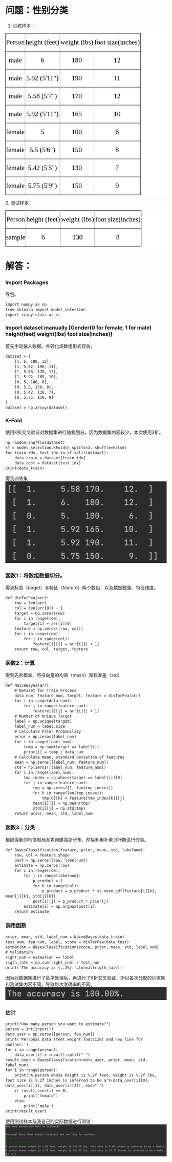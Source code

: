 # 问题：性别分类
1. 训练样本：
<table class=MsoNormalTable border=0 cellspacing=0 cellpadding=0 width="100%"
 style='width:100.0%;background:white;border-collapse:collapse;mso-yfti-tbllook:
 1184'>
 <tr style='mso-yfti-irow:0;mso-yfti-firstrow:yes'>
  <td width="14%" style='width:14.48%;border:solid black 1.0pt;border-right:
  solid #A0A8AF 1.0pt;mso-border-alt:solid black .5pt;mso-border-right-alt:
  solid #A0A8AF .5pt;padding:.75pt .75pt .75pt .75pt'>
  <p class=MsoNormal align=center style='mso-margin-top-alt:auto;mso-margin-bottom-alt:
  auto;text-align:center;mso-pagination:widow-orphan'><span lang=EN-US
  style='font-size:16.0pt;font-family:"Times New Roman",serif;mso-fareast-font-family:
  宋体;mso-font-kerning:0pt;mso-no-proof:no'>Person<o:p></o:p></span></p>
  </td>
  <td width="25%" style='width:25.74%;border-top:solid black 1.0pt;border-left:
  none;border-bottom:solid black 1.0pt;border-right:solid #A0A8AF 1.0pt;
  mso-border-left-alt:solid #A0A8AF .5pt;mso-border-top-alt:black;mso-border-left-alt:
  #A0A8AF;mso-border-bottom-alt:black;mso-border-right-alt:#A0A8AF;mso-border-style-alt:
  solid;mso-border-width-alt:.5pt;padding:.75pt .75pt .75pt .75pt'>
  <p class=MsoNormal align=center style='mso-margin-top-alt:auto;mso-margin-bottom-alt:
  auto;text-align:center;mso-pagination:widow-orphan'><span lang=EN-US
  style='font-size:16.0pt;font-family:"Times New Roman",serif;mso-fareast-font-family:
  宋体;color:black;mso-color-alt:windowtext;mso-font-kerning:0pt;mso-no-proof:
  no'>height (feet)</span><span lang=EN-US style='font-size:16.0pt;font-family:
  "Times New Roman",serif;mso-fareast-font-family:宋体;mso-font-kerning:0pt;
  mso-no-proof:no'><o:p></o:p></span></p>
  </td>
  <td width="25%" style='width:25.18%;border-top:solid black 1.0pt;border-left:
  none;border-bottom:solid black 1.0pt;border-right:solid #A0A8AF 1.0pt;
  mso-border-left-alt:solid #A0A8AF .5pt;mso-border-top-alt:black;mso-border-left-alt:
  #A0A8AF;mso-border-bottom-alt:black;mso-border-right-alt:#A0A8AF;mso-border-style-alt:
  solid;mso-border-width-alt:.5pt;padding:.75pt .75pt .75pt .75pt'>
  <p class=MsoNormal align=center style='mso-margin-top-alt:auto;mso-margin-bottom-alt:
  auto;text-align:center;mso-pagination:widow-orphan'><span lang=EN-US
  style='font-size:16.0pt;font-family:"Times New Roman",serif;mso-fareast-font-family:
  宋体;color:black;mso-color-alt:windowtext;mso-font-kerning:0pt;mso-no-proof:
  no'>weight (<span class=SpellE>lbs</span>)</span><span lang=EN-US
  style='font-size:16.0pt;font-family:"Times New Roman",serif;mso-fareast-font-family:
  宋体;mso-font-kerning:0pt;mso-no-proof:no'><o:p></o:p></span></p>
  </td>
  <td width="34%" style='width:34.6%;border:solid black 1.0pt;border-left:none;
  mso-border-left-alt:solid #A0A8AF .5pt;mso-border-alt:solid black .5pt;
  mso-border-left-alt:solid #A0A8AF .5pt;padding:.75pt .75pt .75pt .75pt'>
  <p class=MsoNormal align=center style='mso-margin-top-alt:auto;mso-margin-bottom-alt:
  auto;text-align:center;mso-pagination:widow-orphan'><span lang=EN-US
  style='font-size:16.0pt;font-family:"Times New Roman",serif;mso-fareast-font-family:
  宋体;color:black;mso-color-alt:windowtext;mso-font-kerning:0pt;mso-no-proof:
  no'>foot size(inches)</span><span lang=EN-US style='font-size:16.0pt;
  font-family:"Times New Roman",serif;mso-fareast-font-family:宋体;mso-font-kerning:
  0pt;mso-no-proof:no'><o:p></o:p></span></p>
  </td>
 </tr>
 <tr style='mso-yfti-irow:1'>
  <td width="14%" style='width:14.48%;border-top:none;border-left:solid black 1.0pt;
  border-bottom:solid black 1.0pt;border-right:solid #A0A8AF 1.0pt;mso-border-top-alt:
  solid black .5pt;mso-border-alt:solid black .5pt;mso-border-right-alt:solid #A0A8AF .5pt;
  padding:.75pt .75pt .75pt .75pt'>
  <p class=MsoNormal align=center style='mso-margin-top-alt:auto;mso-margin-bottom-alt:
  auto;text-align:center;mso-pagination:widow-orphan'><span lang=EN-US
  style='font-size:16.0pt;font-family:"Times New Roman",serif;mso-fareast-font-family:
  宋体;color:black;mso-color-alt:windowtext;mso-font-kerning:0pt;mso-no-proof:
  no'>male</span><span lang=EN-US style='font-size:16.0pt;font-family:"Times New Roman",serif;
  mso-fareast-font-family:宋体;mso-font-kerning:0pt;mso-no-proof:no'><o:p></o:p></span></p>
  </td>
  <td width="25%" style='width:25.74%;border-top:none;border-left:none;
  border-bottom:solid black 1.0pt;border-right:solid #A0A8AF 1.0pt;mso-border-top-alt:
  solid black .5pt;mso-border-left-alt:solid #A0A8AF .5pt;mso-border-top-alt:
  black;mso-border-left-alt:#A0A8AF;mso-border-bottom-alt:black;mso-border-right-alt:
  #A0A8AF;mso-border-style-alt:solid;mso-border-width-alt:.5pt;padding:.75pt .75pt .75pt .75pt'>
  <p class=MsoNormal align=center style='mso-margin-top-alt:auto;mso-margin-bottom-alt:
  auto;text-align:center;mso-pagination:widow-orphan'><span lang=EN-US
  style='font-size:16.0pt;font-family:"Times New Roman",serif;mso-fareast-font-family:
  宋体;color:black;mso-color-alt:windowtext;mso-font-kerning:0pt;mso-no-proof:
  no'>6</span><span lang=EN-US style='font-size:16.0pt;font-family:"Times New Roman",serif;
  mso-fareast-font-family:宋体;mso-font-kerning:0pt;mso-no-proof:no'><o:p></o:p></span></p>
  </td>
  <td width="25%" style='width:25.18%;border-top:none;border-left:none;
  border-bottom:solid black 1.0pt;border-right:solid #A0A8AF 1.0pt;mso-border-top-alt:
  solid black .5pt;mso-border-left-alt:solid #A0A8AF .5pt;mso-border-top-alt:
  black;mso-border-left-alt:#A0A8AF;mso-border-bottom-alt:black;mso-border-right-alt:
  #A0A8AF;mso-border-style-alt:solid;mso-border-width-alt:.5pt;padding:.75pt .75pt .75pt .75pt'>
  <p class=MsoNormal align=center style='mso-margin-top-alt:auto;mso-margin-bottom-alt:
  auto;text-align:center;mso-pagination:widow-orphan'><span lang=EN-US
  style='font-size:16.0pt;font-family:"Times New Roman",serif;mso-fareast-font-family:
  宋体;color:black;mso-color-alt:windowtext;mso-font-kerning:0pt;mso-no-proof:
  no'>180</span><span lang=EN-US style='font-size:16.0pt;font-family:"Times New Roman",serif;
  mso-fareast-font-family:宋体;mso-font-kerning:0pt;mso-no-proof:no'><o:p></o:p></span></p>
  </td>
  <td width="34%" style='width:34.6%;border-top:none;border-left:none;
  border-bottom:solid black 1.0pt;border-right:solid black 1.0pt;mso-border-top-alt:
  solid black .5pt;mso-border-left-alt:solid #A0A8AF .5pt;mso-border-alt:solid black .5pt;
  mso-border-left-alt:solid #A0A8AF .5pt;padding:.75pt .75pt .75pt .75pt'>
  <p class=MsoNormal align=center style='mso-margin-top-alt:auto;mso-margin-bottom-alt:
  auto;text-align:center;mso-pagination:widow-orphan'><span lang=EN-US
  style='font-size:16.0pt;font-family:"Times New Roman",serif;mso-fareast-font-family:
  宋体;color:black;mso-color-alt:windowtext;mso-font-kerning:0pt;mso-no-proof:
  no'>12</span><span lang=EN-US style='font-size:16.0pt;font-family:"Times New Roman",serif;
  mso-fareast-font-family:宋体;mso-font-kerning:0pt;mso-no-proof:no'><o:p></o:p></span></p>
  </td>
 </tr>
 <tr style='mso-yfti-irow:2'>
  <td width="14%" style='width:14.48%;border-top:none;border-left:solid black 1.0pt;
  border-bottom:solid black 1.0pt;border-right:solid #A0A8AF 1.0pt;mso-border-top-alt:
  solid black .5pt;mso-border-alt:solid black .5pt;mso-border-right-alt:solid #A0A8AF .5pt;
  padding:.75pt .75pt .75pt .75pt'>
  <p class=MsoNormal align=center style='mso-margin-top-alt:auto;mso-margin-bottom-alt:
  auto;text-align:center;mso-pagination:widow-orphan'><span lang=EN-US
  style='font-size:16.0pt;font-family:"Times New Roman",serif;mso-fareast-font-family:
  宋体;color:black;mso-color-alt:windowtext;mso-font-kerning:0pt;mso-no-proof:
  no'>male</span><span lang=EN-US style='font-size:16.0pt;font-family:"Times New Roman",serif;
  mso-fareast-font-family:宋体;mso-font-kerning:0pt;mso-no-proof:no'><o:p></o:p></span></p>
  </td>
  <td width="25%" style='width:25.74%;border-top:none;border-left:none;
  border-bottom:solid black 1.0pt;border-right:solid #A0A8AF 1.0pt;mso-border-top-alt:
  solid black .5pt;mso-border-left-alt:solid #A0A8AF .5pt;mso-border-top-alt:
  black;mso-border-left-alt:#A0A8AF;mso-border-bottom-alt:black;mso-border-right-alt:
  #A0A8AF;mso-border-style-alt:solid;mso-border-width-alt:.5pt;padding:.75pt .75pt .75pt .75pt'>
  <p class=MsoNormal align=center style='mso-margin-top-alt:auto;mso-margin-bottom-alt:
  auto;text-align:center;mso-pagination:widow-orphan'><span lang=EN-US
  style='font-size:16.0pt;font-family:"Times New Roman",serif;mso-fareast-font-family:
  宋体;color:black;mso-color-alt:windowtext;mso-font-kerning:0pt;mso-no-proof:
  no'>5.92 (5'11&quot;)</span><span lang=EN-US style='font-size:16.0pt;
  font-family:"Times New Roman",serif;mso-fareast-font-family:宋体;mso-font-kerning:
  0pt;mso-no-proof:no'><o:p></o:p></span></p>
  </td>
  <td width="25%" style='width:25.18%;border-top:none;border-left:none;
  border-bottom:solid black 1.0pt;border-right:solid #A0A8AF 1.0pt;mso-border-top-alt:
  solid black .5pt;mso-border-left-alt:solid #A0A8AF .5pt;mso-border-top-alt:
  black;mso-border-left-alt:#A0A8AF;mso-border-bottom-alt:black;mso-border-right-alt:
  #A0A8AF;mso-border-style-alt:solid;mso-border-width-alt:.5pt;padding:.75pt .75pt .75pt .75pt'>
  <p class=MsoNormal align=center style='mso-margin-top-alt:auto;mso-margin-bottom-alt:
  auto;text-align:center;mso-pagination:widow-orphan'><span lang=EN-US
  style='font-size:16.0pt;font-family:"Times New Roman",serif;mso-fareast-font-family:
  宋体;color:black;mso-color-alt:windowtext;mso-font-kerning:0pt;mso-no-proof:
  no'>190</span><span lang=EN-US style='font-size:16.0pt;font-family:"Times New Roman",serif;
  mso-fareast-font-family:宋体;mso-font-kerning:0pt;mso-no-proof:no'><o:p></o:p></span></p>
  </td>
  <td width="34%" style='width:34.6%;border-top:none;border-left:none;
  border-bottom:solid black 1.0pt;border-right:solid black 1.0pt;mso-border-top-alt:
  solid black .5pt;mso-border-left-alt:solid #A0A8AF .5pt;mso-border-alt:solid black .5pt;
  mso-border-left-alt:solid #A0A8AF .5pt;padding:.75pt .75pt .75pt .75pt'>
  <p class=MsoNormal align=center style='mso-margin-top-alt:auto;mso-margin-bottom-alt:
  auto;text-align:center;mso-pagination:widow-orphan'><span lang=EN-US
  style='font-size:16.0pt;font-family:"Times New Roman",serif;mso-fareast-font-family:
  宋体;color:black;mso-color-alt:windowtext;mso-font-kerning:0pt;mso-no-proof:
  no'>11</span><span lang=EN-US style='font-size:16.0pt;font-family:"Times New Roman",serif;
  mso-fareast-font-family:宋体;mso-font-kerning:0pt;mso-no-proof:no'><o:p></o:p></span></p>
  </td>
 </tr>
 <tr style='mso-yfti-irow:3'>
  <td width="14%" style='width:14.48%;border-top:none;border-left:solid black 1.0pt;
  border-bottom:solid black 1.0pt;border-right:solid #A0A8AF 1.0pt;mso-border-top-alt:
  solid black .5pt;mso-border-alt:solid black .5pt;mso-border-right-alt:solid #A0A8AF .5pt;
  padding:.75pt .75pt .75pt .75pt'>
  <p class=MsoNormal align=center style='mso-margin-top-alt:auto;mso-margin-bottom-alt:
  auto;text-align:center;mso-pagination:widow-orphan'><span lang=EN-US
  style='font-size:16.0pt;font-family:"Times New Roman",serif;mso-fareast-font-family:
  宋体;color:black;mso-color-alt:windowtext;mso-font-kerning:0pt;mso-no-proof:
  no'>male</span><span lang=EN-US style='font-size:16.0pt;font-family:"Times New Roman",serif;
  mso-fareast-font-family:宋体;mso-font-kerning:0pt;mso-no-proof:no'><o:p></o:p></span></p>
  </td>
  <td width="25%" style='width:25.74%;border-top:none;border-left:none;
  border-bottom:solid black 1.0pt;border-right:solid #A0A8AF 1.0pt;mso-border-top-alt:
  solid black .5pt;mso-border-left-alt:solid #A0A8AF .5pt;mso-border-top-alt:
  black;mso-border-left-alt:#A0A8AF;mso-border-bottom-alt:black;mso-border-right-alt:
  #A0A8AF;mso-border-style-alt:solid;mso-border-width-alt:.5pt;padding:.75pt .75pt .75pt .75pt'>
  <p class=MsoNormal align=center style='mso-margin-top-alt:auto;mso-margin-bottom-alt:
  auto;text-align:center;mso-pagination:widow-orphan'><span lang=EN-US
  style='font-size:16.0pt;font-family:"Times New Roman",serif;mso-fareast-font-family:
  宋体;color:black;mso-color-alt:windowtext;mso-font-kerning:0pt;mso-no-proof:
  no'>5.58 (5'7&quot;)</span><span lang=EN-US style='font-size:16.0pt;
  font-family:"Times New Roman",serif;mso-fareast-font-family:宋体;mso-font-kerning:
  0pt;mso-no-proof:no'><o:p></o:p></span></p>
  </td>
  <td width="25%" style='width:25.18%;border-top:none;border-left:none;
  border-bottom:solid black 1.0pt;border-right:solid #A0A8AF 1.0pt;mso-border-top-alt:
  solid black .5pt;mso-border-left-alt:solid #A0A8AF .5pt;mso-border-top-alt:
  black;mso-border-left-alt:#A0A8AF;mso-border-bottom-alt:black;mso-border-right-alt:
  #A0A8AF;mso-border-style-alt:solid;mso-border-width-alt:.5pt;padding:.75pt .75pt .75pt .75pt'>
  <p class=MsoNormal align=center style='mso-margin-top-alt:auto;mso-margin-bottom-alt:
  auto;text-align:center;mso-pagination:widow-orphan'><span lang=EN-US
  style='font-size:16.0pt;font-family:"Times New Roman",serif;mso-fareast-font-family:
  宋体;color:black;mso-color-alt:windowtext;mso-font-kerning:0pt;mso-no-proof:
  no'>170</span><span lang=EN-US style='font-size:16.0pt;font-family:"Times New Roman",serif;
  mso-fareast-font-family:宋体;mso-font-kerning:0pt;mso-no-proof:no'><o:p></o:p></span></p>
  </td>
  <td width="34%" style='width:34.6%;border-top:none;border-left:none;
  border-bottom:solid black 1.0pt;border-right:solid black 1.0pt;mso-border-top-alt:
  solid black .5pt;mso-border-left-alt:solid #A0A8AF .5pt;mso-border-alt:solid black .5pt;
  mso-border-left-alt:solid #A0A8AF .5pt;padding:.75pt .75pt .75pt .75pt'>
  <p class=MsoNormal align=center style='mso-margin-top-alt:auto;mso-margin-bottom-alt:
  auto;text-align:center;mso-pagination:widow-orphan'><span lang=EN-US
  style='font-size:16.0pt;font-family:"Times New Roman",serif;mso-fareast-font-family:
  宋体;color:black;mso-color-alt:windowtext;mso-font-kerning:0pt;mso-no-proof:
  no'>12</span><span lang=EN-US style='font-size:16.0pt;font-family:"Times New Roman",serif;
  mso-fareast-font-family:宋体;mso-font-kerning:0pt;mso-no-proof:no'><o:p></o:p></span></p>
  </td>
 </tr>
 <tr style='mso-yfti-irow:4'>
  <td width="14%" style='width:14.48%;border-top:none;border-left:solid black 1.0pt;
  border-bottom:solid black 1.0pt;border-right:solid #A0A8AF 1.0pt;mso-border-top-alt:
  solid black .5pt;mso-border-alt:solid black .5pt;mso-border-right-alt:solid #A0A8AF .5pt;
  padding:.75pt .75pt .75pt .75pt'>
  <p class=MsoNormal align=center style='mso-margin-top-alt:auto;mso-margin-bottom-alt:
  auto;text-align:center;mso-pagination:widow-orphan'><span lang=EN-US
  style='font-size:16.0pt;font-family:"Times New Roman",serif;mso-fareast-font-family:
  宋体;color:black;mso-color-alt:windowtext;mso-font-kerning:0pt;mso-no-proof:
  no'>male</span><span lang=EN-US style='font-size:16.0pt;font-family:"Times New Roman",serif;
  mso-fareast-font-family:宋体;mso-font-kerning:0pt;mso-no-proof:no'><o:p></o:p></span></p>
  </td>
  <td width="25%" style='width:25.74%;border-top:none;border-left:none;
  border-bottom:solid black 1.0pt;border-right:solid #A0A8AF 1.0pt;mso-border-top-alt:
  solid black .5pt;mso-border-left-alt:solid #A0A8AF .5pt;mso-border-top-alt:
  black;mso-border-left-alt:#A0A8AF;mso-border-bottom-alt:black;mso-border-right-alt:
  #A0A8AF;mso-border-style-alt:solid;mso-border-width-alt:.5pt;padding:.75pt .75pt .75pt .75pt'>
  <p class=MsoNormal align=center style='mso-margin-top-alt:auto;mso-margin-bottom-alt:
  auto;text-align:center;mso-pagination:widow-orphan'><span lang=EN-US
  style='font-size:16.0pt;font-family:"Times New Roman",serif;mso-fareast-font-family:
  宋体;color:black;mso-color-alt:windowtext;mso-font-kerning:0pt;mso-no-proof:
  no'>5.92 (5'11&quot;)</span><span lang=EN-US style='font-size:16.0pt;
  font-family:"Times New Roman",serif;mso-fareast-font-family:宋体;mso-font-kerning:
  0pt;mso-no-proof:no'><o:p></o:p></span></p>
  </td>
  <td width="25%" style='width:25.18%;border-top:none;border-left:none;
  border-bottom:solid black 1.0pt;border-right:solid #A0A8AF 1.0pt;mso-border-top-alt:
  solid black .5pt;mso-border-left-alt:solid #A0A8AF .5pt;mso-border-top-alt:
  black;mso-border-left-alt:#A0A8AF;mso-border-bottom-alt:black;mso-border-right-alt:
  #A0A8AF;mso-border-style-alt:solid;mso-border-width-alt:.5pt;padding:.75pt .75pt .75pt .75pt'>
  <p class=MsoNormal align=center style='mso-margin-top-alt:auto;mso-margin-bottom-alt:
  auto;text-align:center;mso-pagination:widow-orphan'><span lang=EN-US
  style='font-size:16.0pt;font-family:"Times New Roman",serif;mso-fareast-font-family:
  宋体;color:black;mso-color-alt:windowtext;mso-font-kerning:0pt;mso-no-proof:
  no'>165</span><span lang=EN-US style='font-size:16.0pt;font-family:"Times New Roman",serif;
  mso-fareast-font-family:宋体;mso-font-kerning:0pt;mso-no-proof:no'><o:p></o:p></span></p>
  </td>
  <td width="34%" style='width:34.6%;border-top:none;border-left:none;
  border-bottom:solid black 1.0pt;border-right:solid black 1.0pt;mso-border-top-alt:
  solid black .5pt;mso-border-left-alt:solid #A0A8AF .5pt;mso-border-alt:solid black .5pt;
  mso-border-left-alt:solid #A0A8AF .5pt;padding:.75pt .75pt .75pt .75pt'>
  <p class=MsoNormal align=center style='mso-margin-top-alt:auto;mso-margin-bottom-alt:
  auto;text-align:center;mso-pagination:widow-orphan'><span lang=EN-US
  style='font-size:16.0pt;font-family:"Times New Roman",serif;mso-fareast-font-family:
  宋体;color:black;mso-color-alt:windowtext;mso-font-kerning:0pt;mso-no-proof:
  no'>10</span><span lang=EN-US style='font-size:16.0pt;font-family:"Times New Roman",serif;
  mso-fareast-font-family:宋体;mso-font-kerning:0pt;mso-no-proof:no'><o:p></o:p></span></p>
  </td>
 </tr>
 <tr style='mso-yfti-irow:5'>
  <td width="14%" style='width:14.48%;border-top:none;border-left:solid black 1.0pt;
  border-bottom:solid black 1.0pt;border-right:solid #A0A8AF 1.0pt;mso-border-top-alt:
  solid black .5pt;mso-border-alt:solid black .5pt;mso-border-right-alt:solid #A0A8AF .5pt;
  padding:.75pt .75pt .75pt .75pt'>
  <p class=MsoNormal align=center style='mso-margin-top-alt:auto;mso-margin-bottom-alt:
  auto;text-align:center;mso-pagination:widow-orphan'><span lang=EN-US
  style='font-size:16.0pt;font-family:"Times New Roman",serif;mso-fareast-font-family:
  宋体;color:black;mso-color-alt:windowtext;mso-font-kerning:0pt;mso-no-proof:
  no'>female</span><span lang=EN-US style='font-size:16.0pt;font-family:"Times New Roman",serif;
  mso-fareast-font-family:宋体;mso-font-kerning:0pt;mso-no-proof:no'><o:p></o:p></span></p>
  </td>
  <td width="25%" style='width:25.74%;border-top:none;border-left:none;
  border-bottom:solid black 1.0pt;border-right:solid #A0A8AF 1.0pt;mso-border-top-alt:
  solid black .5pt;mso-border-left-alt:solid #A0A8AF .5pt;mso-border-top-alt:
  black;mso-border-left-alt:#A0A8AF;mso-border-bottom-alt:black;mso-border-right-alt:
  #A0A8AF;mso-border-style-alt:solid;mso-border-width-alt:.5pt;padding:.75pt .75pt .75pt .75pt'>
  <p class=MsoNormal align=center style='mso-margin-top-alt:auto;mso-margin-bottom-alt:
  auto;text-align:center;mso-pagination:widow-orphan'><span lang=EN-US
  style='font-size:16.0pt;font-family:"Times New Roman",serif;mso-fareast-font-family:
  宋体;color:black;mso-color-alt:windowtext;mso-font-kerning:0pt;mso-no-proof:
  no'>5</span><span lang=EN-US style='font-size:16.0pt;font-family:"Times New Roman",serif;
  mso-fareast-font-family:宋体;mso-font-kerning:0pt;mso-no-proof:no'><o:p></o:p></span></p>
  </td>
  <td width="25%" style='width:25.18%;border-top:none;border-left:none;
  border-bottom:solid black 1.0pt;border-right:solid #A0A8AF 1.0pt;mso-border-top-alt:
  solid black .5pt;mso-border-left-alt:solid #A0A8AF .5pt;mso-border-top-alt:
  black;mso-border-left-alt:#A0A8AF;mso-border-bottom-alt:black;mso-border-right-alt:
  #A0A8AF;mso-border-style-alt:solid;mso-border-width-alt:.5pt;padding:.75pt .75pt .75pt .75pt'>
  <p class=MsoNormal align=center style='mso-margin-top-alt:auto;mso-margin-bottom-alt:
  auto;text-align:center;mso-pagination:widow-orphan'><span lang=EN-US
  style='font-size:16.0pt;font-family:"Times New Roman",serif;mso-fareast-font-family:
  宋体;color:black;mso-color-alt:windowtext;mso-font-kerning:0pt;mso-no-proof:
  no'>100</span><span lang=EN-US style='font-size:16.0pt;font-family:"Times New Roman",serif;
  mso-fareast-font-family:宋体;mso-font-kerning:0pt;mso-no-proof:no'><o:p></o:p></span></p>
  </td>
  <td width="34%" style='width:34.6%;border-top:none;border-left:none;
  border-bottom:solid black 1.0pt;border-right:solid black 1.0pt;mso-border-top-alt:
  solid black .5pt;mso-border-left-alt:solid #A0A8AF .5pt;mso-border-alt:solid black .5pt;
  mso-border-left-alt:solid #A0A8AF .5pt;padding:.75pt .75pt .75pt .75pt'>
  <p class=MsoNormal align=center style='mso-margin-top-alt:auto;mso-margin-bottom-alt:
  auto;text-align:center;mso-pagination:widow-orphan'><span lang=EN-US
  style='font-size:16.0pt;font-family:"Times New Roman",serif;mso-fareast-font-family:
  宋体;color:black;mso-color-alt:windowtext;mso-font-kerning:0pt;mso-no-proof:
  no'>6</span><span lang=EN-US style='font-size:16.0pt;font-family:"Times New Roman",serif;
  mso-fareast-font-family:宋体;mso-font-kerning:0pt;mso-no-proof:no'><o:p></o:p></span></p>
  </td>
 </tr>
 <tr style='mso-yfti-irow:6'>
  <td width="14%" style='width:14.48%;border-top:none;border-left:solid black 1.0pt;
  border-bottom:solid black 1.0pt;border-right:solid #A0A8AF 1.0pt;mso-border-top-alt:
  solid black .5pt;mso-border-alt:solid black .5pt;mso-border-right-alt:solid #A0A8AF .5pt;
  padding:.75pt .75pt .75pt .75pt'>
  <p class=MsoNormal align=center style='mso-margin-top-alt:auto;mso-margin-bottom-alt:
  auto;text-align:center;mso-pagination:widow-orphan'><span lang=EN-US
  style='font-size:16.0pt;font-family:"Times New Roman",serif;mso-fareast-font-family:
  宋体;color:black;mso-color-alt:windowtext;mso-font-kerning:0pt;mso-no-proof:
  no'>female</span><span lang=EN-US style='font-size:16.0pt;font-family:"Times New Roman",serif;
  mso-fareast-font-family:宋体;mso-font-kerning:0pt;mso-no-proof:no'><o:p></o:p></span></p>
  </td>
  <td width="25%" style='width:25.74%;border-top:none;border-left:none;
  border-bottom:solid black 1.0pt;border-right:solid #A0A8AF 1.0pt;mso-border-top-alt:
  solid black .5pt;mso-border-left-alt:solid #A0A8AF .5pt;mso-border-top-alt:
  black;mso-border-left-alt:#A0A8AF;mso-border-bottom-alt:black;mso-border-right-alt:
  #A0A8AF;mso-border-style-alt:solid;mso-border-width-alt:.5pt;padding:.75pt .75pt .75pt .75pt'>
  <p class=MsoNormal align=center style='mso-margin-top-alt:auto;mso-margin-bottom-alt:
  auto;text-align:center;mso-pagination:widow-orphan'><span lang=EN-US
  style='font-size:16.0pt;font-family:"Times New Roman",serif;mso-fareast-font-family:
  宋体;color:black;mso-color-alt:windowtext;mso-font-kerning:0pt;mso-no-proof:
  no'>5.5 (5'6&quot;)</span><span lang=EN-US style='font-size:16.0pt;
  font-family:"Times New Roman",serif;mso-fareast-font-family:宋体;mso-font-kerning:
  0pt;mso-no-proof:no'><o:p></o:p></span></p>
  </td>
  <td width="25%" style='width:25.18%;border-top:none;border-left:none;
  border-bottom:solid black 1.0pt;border-right:solid #A0A8AF 1.0pt;mso-border-top-alt:
  solid black .5pt;mso-border-left-alt:solid #A0A8AF .5pt;mso-border-top-alt:
  black;mso-border-left-alt:#A0A8AF;mso-border-bottom-alt:black;mso-border-right-alt:
  #A0A8AF;mso-border-style-alt:solid;mso-border-width-alt:.5pt;padding:.75pt .75pt .75pt .75pt'>
  <p class=MsoNormal align=center style='mso-margin-top-alt:auto;mso-margin-bottom-alt:
  auto;text-align:center;mso-pagination:widow-orphan'><span lang=EN-US
  style='font-size:16.0pt;font-family:"Times New Roman",serif;mso-fareast-font-family:
  宋体;color:black;mso-color-alt:windowtext;mso-font-kerning:0pt;mso-no-proof:
  no'>150</span><span lang=EN-US style='font-size:16.0pt;font-family:"Times New Roman",serif;
  mso-fareast-font-family:宋体;mso-font-kerning:0pt;mso-no-proof:no'><o:p></o:p></span></p>
  </td>
  <td width="34%" style='width:34.6%;border-top:none;border-left:none;
  border-bottom:solid black 1.0pt;border-right:solid black 1.0pt;mso-border-top-alt:
  solid black .5pt;mso-border-left-alt:solid #A0A8AF .5pt;mso-border-alt:solid black .5pt;
  mso-border-left-alt:solid #A0A8AF .5pt;padding:.75pt .75pt .75pt .75pt'>
  <p class=MsoNormal align=center style='mso-margin-top-alt:auto;mso-margin-bottom-alt:
  auto;text-align:center;mso-pagination:widow-orphan'><span lang=EN-US
  style='font-size:16.0pt;font-family:"Times New Roman",serif;mso-fareast-font-family:
  宋体;color:black;mso-color-alt:windowtext;mso-font-kerning:0pt;mso-no-proof:
  no'>8</span><span lang=EN-US style='font-size:16.0pt;font-family:"Times New Roman",serif;
  mso-fareast-font-family:宋体;mso-font-kerning:0pt;mso-no-proof:no'><o:p></o:p></span></p>
  </td>
 </tr>
 <tr style='mso-yfti-irow:7'>
  <td width="14%" style='width:14.48%;border-top:none;border-left:solid black 1.0pt;
  border-bottom:solid black 1.0pt;border-right:solid #A0A8AF 1.0pt;mso-border-top-alt:
  solid black .5pt;mso-border-alt:solid black .5pt;mso-border-right-alt:solid #A0A8AF .5pt;
  padding:.75pt .75pt .75pt .75pt'>
  <p class=MsoNormal align=center style='mso-margin-top-alt:auto;mso-margin-bottom-alt:
  auto;text-align:center;mso-pagination:widow-orphan'><span lang=EN-US
  style='font-size:16.0pt;font-family:"Times New Roman",serif;mso-fareast-font-family:
  宋体;color:black;mso-color-alt:windowtext;mso-font-kerning:0pt;mso-no-proof:
  no'>female</span><span lang=EN-US style='font-size:16.0pt;font-family:"Times New Roman",serif;
  mso-fareast-font-family:宋体;mso-font-kerning:0pt;mso-no-proof:no'><o:p></o:p></span></p>
  </td>
  <td width="25%" style='width:25.74%;border-top:none;border-left:none;
  border-bottom:solid black 1.0pt;border-right:solid #A0A8AF 1.0pt;mso-border-top-alt:
  solid black .5pt;mso-border-left-alt:solid #A0A8AF .5pt;mso-border-top-alt:
  black;mso-border-left-alt:#A0A8AF;mso-border-bottom-alt:black;mso-border-right-alt:
  #A0A8AF;mso-border-style-alt:solid;mso-border-width-alt:.5pt;padding:.75pt .75pt .75pt .75pt'>
  <p class=MsoNormal align=center style='mso-margin-top-alt:auto;mso-margin-bottom-alt:
  auto;text-align:center;mso-pagination:widow-orphan'><span lang=EN-US
  style='font-size:16.0pt;font-family:"Times New Roman",serif;mso-fareast-font-family:
  宋体;color:black;mso-color-alt:windowtext;mso-font-kerning:0pt;mso-no-proof:
  no'>5.42 (5'5&quot;)</span><span lang=EN-US style='font-size:16.0pt;
  font-family:"Times New Roman",serif;mso-fareast-font-family:宋体;mso-font-kerning:
  0pt;mso-no-proof:no'><o:p></o:p></span></p>
  </td>
  <td width="25%" style='width:25.18%;border-top:none;border-left:none;
  border-bottom:solid black 1.0pt;border-right:solid #A0A8AF 1.0pt;mso-border-top-alt:
  solid black .5pt;mso-border-left-alt:solid #A0A8AF .5pt;mso-border-top-alt:
  black;mso-border-left-alt:#A0A8AF;mso-border-bottom-alt:black;mso-border-right-alt:
  #A0A8AF;mso-border-style-alt:solid;mso-border-width-alt:.5pt;padding:.75pt .75pt .75pt .75pt'>
  <p class=MsoNormal align=center style='mso-margin-top-alt:auto;mso-margin-bottom-alt:
  auto;text-align:center;mso-pagination:widow-orphan'><span lang=EN-US
  style='font-size:16.0pt;font-family:"Times New Roman",serif;mso-fareast-font-family:
  宋体;color:black;mso-color-alt:windowtext;mso-font-kerning:0pt;mso-no-proof:
  no'>130</span><span lang=EN-US style='font-size:16.0pt;font-family:"Times New Roman",serif;
  mso-fareast-font-family:宋体;mso-font-kerning:0pt;mso-no-proof:no'><o:p></o:p></span></p>
  </td>
  <td width="34%" style='width:34.6%;border-top:none;border-left:none;
  border-bottom:solid black 1.0pt;border-right:solid black 1.0pt;mso-border-top-alt:
  solid black .5pt;mso-border-left-alt:solid #A0A8AF .5pt;mso-border-alt:solid black .5pt;
  mso-border-left-alt:solid #A0A8AF .5pt;padding:.75pt .75pt .75pt .75pt'>
  <p class=MsoNormal align=center style='mso-margin-top-alt:auto;mso-margin-bottom-alt:
  auto;text-align:center;mso-pagination:widow-orphan'><span lang=EN-US
  style='font-size:16.0pt;font-family:"Times New Roman",serif;mso-fareast-font-family:
  宋体;color:black;mso-color-alt:windowtext;mso-font-kerning:0pt;mso-no-proof:
  no'>7</span><span lang=EN-US style='font-size:16.0pt;font-family:"Times New Roman",serif;
  mso-fareast-font-family:宋体;mso-font-kerning:0pt;mso-no-proof:no'><o:p></o:p></span></p>
  </td>
 </tr>
 <tr style='mso-yfti-irow:8;mso-yfti-lastrow:yes'>
  <td width="14%" style='width:14.48%;border-top:none;border-left:solid black 1.0pt;
  border-bottom:solid black 1.0pt;border-right:solid #A0A8AF 1.0pt;mso-border-top-alt:
  solid black .5pt;mso-border-alt:solid black .5pt;mso-border-right-alt:solid #A0A8AF .5pt;
  padding:.75pt .75pt .75pt .75pt'>
  <p class=MsoNormal align=center style='mso-margin-top-alt:auto;mso-margin-bottom-alt:
  auto;text-align:center;mso-pagination:widow-orphan'><span lang=EN-US
  style='font-size:16.0pt;font-family:"Times New Roman",serif;mso-fareast-font-family:
  宋体;color:black;mso-color-alt:windowtext;mso-font-kerning:0pt;mso-no-proof:
  no'>female</span><span lang=EN-US style='font-size:16.0pt;font-family:"Times New Roman",serif;
  mso-fareast-font-family:宋体;mso-font-kerning:0pt;mso-no-proof:no'><o:p></o:p></span></p>
  </td>
  <td width="25%" style='width:25.74%;border-top:none;border-left:none;
  border-bottom:solid black 1.0pt;border-right:solid #A0A8AF 1.0pt;mso-border-top-alt:
  solid black .5pt;mso-border-left-alt:solid #A0A8AF .5pt;mso-border-top-alt:
  black;mso-border-left-alt:#A0A8AF;mso-border-bottom-alt:black;mso-border-right-alt:
  #A0A8AF;mso-border-style-alt:solid;mso-border-width-alt:.5pt;padding:.75pt .75pt .75pt .75pt'>
  <p class=MsoNormal align=center style='mso-margin-top-alt:auto;mso-margin-bottom-alt:
  auto;text-align:center;mso-pagination:widow-orphan'><span lang=EN-US
  style='font-size:16.0pt;font-family:"Times New Roman",serif;mso-fareast-font-family:
  宋体;color:black;mso-color-alt:windowtext;mso-font-kerning:0pt;mso-no-proof:
  no'>5.75 (5'9&quot;)</span><span lang=EN-US style='font-size:16.0pt;
  font-family:"Times New Roman",serif;mso-fareast-font-family:宋体;mso-font-kerning:
  0pt;mso-no-proof:no'><o:p></o:p></span></p>
  </td>
  <td width="25%" style='width:25.18%;border-top:none;border-left:none;
  border-bottom:solid black 1.0pt;border-right:solid #A0A8AF 1.0pt;mso-border-top-alt:
  solid black .5pt;mso-border-left-alt:solid #A0A8AF .5pt;mso-border-top-alt:
  black;mso-border-left-alt:#A0A8AF;mso-border-bottom-alt:black;mso-border-right-alt:
  #A0A8AF;mso-border-style-alt:solid;mso-border-width-alt:.5pt;padding:.75pt .75pt .75pt .75pt'>
  <p class=MsoNormal align=center style='mso-margin-top-alt:auto;mso-margin-bottom-alt:
  auto;text-align:center;mso-pagination:widow-orphan'><span lang=EN-US
  style='font-size:16.0pt;font-family:"Times New Roman",serif;mso-fareast-font-family:
  宋体;color:black;mso-color-alt:windowtext;mso-font-kerning:0pt;mso-no-proof:
  no'>150</span><span lang=EN-US style='font-size:16.0pt;font-family:"Times New Roman",serif;
  mso-fareast-font-family:宋体;mso-font-kerning:0pt;mso-no-proof:no'><o:p></o:p></span></p>
  </td>
  <td width="34%" style='width:34.6%;border-top:none;border-left:none;
  border-bottom:solid black 1.0pt;border-right:solid black 1.0pt;mso-border-top-alt:
  solid black .5pt;mso-border-left-alt:solid #A0A8AF .5pt;mso-border-alt:solid black .5pt;
  mso-border-left-alt:solid #A0A8AF .5pt;padding:.75pt .75pt .75pt .75pt'>
  <p class=MsoNormal align=center style='mso-margin-top-alt:auto;mso-margin-bottom-alt:
  auto;text-align:center;mso-pagination:widow-orphan'><span lang=EN-US
  style='font-size:16.0pt;font-family:"Times New Roman",serif;mso-fareast-font-family:
  宋体;color:black;mso-color-alt:windowtext;mso-font-kerning:0pt;mso-no-proof:
  no'>9</span><span lang=EN-US style='font-size:16.0pt;font-family:"Times New Roman",serif;
  mso-fareast-font-family:宋体;mso-font-kerning:0pt;mso-no-proof:no'><o:p></o:p></span></p>
  </td>
 </tr>
</table>
2. 测试样本：
<table class=MsoNormalTable border=0 cellspacing=0 cellpadding=0 width="100%"
 style='width:100.0%;background:white;border-collapse:collapse;mso-yfti-tbllook:
 1184'>
 <tr style='mso-yfti-irow:0;mso-yfti-firstrow:yes'>
  <td width="14%" style='width:14.96%;border:solid black 1.0pt;border-right:
  solid #A0A8AF 1.0pt;mso-border-alt:solid black .5pt;mso-border-right-alt:
  solid #A0A8AF .5pt;padding:.75pt .75pt .75pt .75pt'>
  <p class=MsoNormal align=center style='mso-margin-top-alt:auto;mso-margin-bottom-alt:
  auto;text-align:center;mso-pagination:widow-orphan'><span lang=EN-US
  style='font-size:16.0pt;font-family:"Times New Roman",serif;mso-fareast-font-family:
  宋体;mso-font-kerning:0pt;mso-no-proof:no'>Person</span><span lang=EN-US
  style='font-size:12.0pt;font-family:"Times New Roman",serif;mso-fareast-font-family:
  宋体;mso-font-kerning:0pt;mso-no-proof:no'><o:p></o:p></span></p>
  </td>
  <td width="25%" style='width:25.6%;border-top:solid black 1.0pt;border-left:
  none;border-bottom:solid black 1.0pt;border-right:solid #A0A8AF 1.0pt;
  mso-border-left-alt:solid #A0A8AF .5pt;mso-border-top-alt:black;mso-border-left-alt:
  #A0A8AF;mso-border-bottom-alt:black;mso-border-right-alt:#A0A8AF;mso-border-style-alt:
  solid;mso-border-width-alt:.5pt;padding:.75pt .75pt .75pt .75pt'>
  <p class=MsoNormal align=center style='mso-margin-top-alt:auto;mso-margin-bottom-alt:
  auto;text-align:center;mso-pagination:widow-orphan'><span lang=EN-US
  style='font-size:16.0pt;font-family:"Times New Roman",serif;mso-fareast-font-family:
  宋体;color:black;mso-color-alt:windowtext;mso-font-kerning:0pt;mso-no-proof:
  no'>height (feet)</span><span lang=EN-US style='font-size:12.0pt;font-family:
  "Times New Roman",serif;mso-fareast-font-family:宋体;mso-font-kerning:0pt;
  mso-no-proof:no'><o:p></o:p></span></p>
  </td>
  <td width="25%" style='width:25.04%;border-top:solid black 1.0pt;border-left:
  none;border-bottom:solid black 1.0pt;border-right:solid #A0A8AF 1.0pt;
  mso-border-left-alt:solid #A0A8AF .5pt;mso-border-top-alt:black;mso-border-left-alt:
  #A0A8AF;mso-border-bottom-alt:black;mso-border-right-alt:#A0A8AF;mso-border-style-alt:
  solid;mso-border-width-alt:.5pt;padding:.75pt .75pt .75pt .75pt'>
  <p class=MsoNormal align=center style='mso-margin-top-alt:auto;mso-margin-bottom-alt:
  auto;text-align:center;mso-pagination:widow-orphan'><span lang=EN-US
  style='font-size:16.0pt;font-family:"Times New Roman",serif;mso-fareast-font-family:
  宋体;color:black;mso-color-alt:windowtext;mso-font-kerning:0pt;mso-no-proof:
  no'>weight (<span class=SpellE>lbs</span>)</span><span lang=EN-US
  style='font-size:12.0pt;font-family:"Times New Roman",serif;mso-fareast-font-family:
  宋体;mso-font-kerning:0pt;mso-no-proof:no'><o:p></o:p></span></p>
  </td>
  <td width="34%" style='width:34.4%;border:solid black 1.0pt;border-left:none;
  mso-border-left-alt:solid #A0A8AF .5pt;mso-border-alt:solid black .5pt;
  mso-border-left-alt:solid #A0A8AF .5pt;padding:.75pt .75pt .75pt .75pt'>
  <p class=MsoNormal align=center style='mso-margin-top-alt:auto;mso-margin-bottom-alt:
  auto;text-align:center;mso-pagination:widow-orphan'><span lang=EN-US
  style='font-size:16.0pt;font-family:"Times New Roman",serif;mso-fareast-font-family:
  宋体;color:black;mso-color-alt:windowtext;mso-font-kerning:0pt;mso-no-proof:
  no'>foot size(inches)</span><span lang=EN-US style='font-size:12.0pt;
  font-family:"Times New Roman",serif;mso-fareast-font-family:宋体;mso-font-kerning:
  0pt;mso-no-proof:no'><o:p></o:p></span></p>
  </td>
 </tr>
 <tr style='mso-yfti-irow:1;mso-yfti-lastrow:yes'>
  <td width="14%" style='width:14.96%;border-top:none;border-left:solid black 1.0pt;
  border-bottom:solid black 1.0pt;border-right:solid #A0A8AF 1.0pt;mso-border-top-alt:
  solid black .5pt;mso-border-alt:solid black .5pt;mso-border-right-alt:solid #A0A8AF .5pt;
  padding:.75pt .75pt .75pt .75pt'>
  <p class=MsoNormal align=center style='mso-margin-top-alt:auto;mso-margin-bottom-alt:
  auto;text-align:center;mso-pagination:widow-orphan'><span lang=EN-US
  style='font-size:16.0pt;font-family:"Times New Roman",serif;mso-fareast-font-family:
  宋体;color:black;mso-color-alt:windowtext;mso-font-kerning:0pt;mso-no-proof:
  no'>sample</span><span lang=EN-US style='font-size:12.0pt;font-family:"Times New Roman",serif;
  mso-fareast-font-family:宋体;mso-font-kerning:0pt;mso-no-proof:no'><o:p></o:p></span></p>
  </td>
  <td width="25%" style='width:25.6%;border-top:none;border-left:none;
  border-bottom:solid black 1.0pt;border-right:solid #A0A8AF 1.0pt;mso-border-top-alt:
  solid black .5pt;mso-border-left-alt:solid #A0A8AF .5pt;mso-border-top-alt:
  black;mso-border-left-alt:#A0A8AF;mso-border-bottom-alt:black;mso-border-right-alt:
  #A0A8AF;mso-border-style-alt:solid;mso-border-width-alt:.5pt;padding:.75pt .75pt .75pt .75pt'>
  <p class=MsoNormal align=center style='mso-margin-top-alt:auto;mso-margin-bottom-alt:
  auto;text-align:center;mso-pagination:widow-orphan'><span lang=EN-US
  style='font-size:16.0pt;font-family:"Times New Roman",serif;mso-fareast-font-family:
  宋体;color:black;mso-color-alt:windowtext;mso-font-kerning:0pt;mso-no-proof:
  no'>6</span><span lang=EN-US style='font-size:12.0pt;font-family:"Times New Roman",serif;
  mso-fareast-font-family:宋体;mso-font-kerning:0pt;mso-no-proof:no'><o:p></o:p></span></p>
  </td>
  <td width="25%" style='width:25.04%;border-top:none;border-left:none;
  border-bottom:solid black 1.0pt;border-right:solid #A0A8AF 1.0pt;mso-border-top-alt:
  solid black .5pt;mso-border-left-alt:solid #A0A8AF .5pt;mso-border-top-alt:
  black;mso-border-left-alt:#A0A8AF;mso-border-bottom-alt:black;mso-border-right-alt:
  #A0A8AF;mso-border-style-alt:solid;mso-border-width-alt:.5pt;padding:.75pt .75pt .75pt .75pt'>
  <p class=MsoNormal align=center style='mso-margin-top-alt:auto;mso-margin-bottom-alt:
  auto;text-align:center;mso-pagination:widow-orphan'><span lang=EN-US
  style='font-size:16.0pt;font-family:"Times New Roman",serif;mso-fareast-font-family:
  宋体;color:black;mso-color-alt:windowtext;mso-font-kerning:0pt;mso-no-proof:
  no'>130</span><span lang=EN-US style='font-size:12.0pt;font-family:"Times New Roman",serif;
  mso-fareast-font-family:宋体;mso-font-kerning:0pt;mso-no-proof:no'><o:p></o:p></span></p>
  </td>
  <td width="34%" style='width:34.4%;border-top:none;border-left:none;
  border-bottom:solid black 1.0pt;border-right:solid black 1.0pt;mso-border-top-alt:
  solid black .5pt;mso-border-left-alt:solid #A0A8AF .5pt;mso-border-alt:solid black .5pt;
  mso-border-left-alt:solid #A0A8AF .5pt;padding:.75pt .75pt .75pt .75pt'>
  <p class=MsoNormal align=center style='mso-margin-top-alt:auto;mso-margin-bottom-alt:
  auto;text-align:center;mso-pagination:widow-orphan'><span lang=EN-US
  style='font-size:16.0pt;font-family:"Times New Roman",serif;mso-fareast-font-family:
  宋体;color:black;mso-color-alt:windowtext;mso-font-kerning:0pt;mso-no-proof:
  no'>8</span><span lang=EN-US style='font-size:12.0pt;font-family:"Times New Roman",serif;
  mso-fareast-font-family:宋体;mso-font-kerning:0pt;mso-no-proof:no'><o:p></o:p></span></p>
  </td>
 </tr>
</table>

# 解答：
### Import Packages
导包。
```
import numpy as np
from sklearn import model_selection
import scipy.stats as st
```
### Import dataset manually [Gender(0 for female, 1 for male) height(feet) weight(lbs) foot size(inches)]
首先手动输入数据，并转化成数组形式存放。
```
dataset = [
    [1, 6, 180, 12],
    [1, 5.92, 190, 11],
    [1, 5.58, 170, 12],
    [1, 5.92, 165, 10],
    [0, 5, 100, 6],
    [0, 5.5, 150, 8],
    [0, 5.42, 130, 7],
    [0, 5.75, 150, 9]
]
dataset = np.array(dataset)
```
### K-Fold
使用K折交叉验证对数据集进行随机划分，因为数据集内容较少，本次使用3折。
```
np.random.shuffle(dataset)
kf = model_selection.KFold(n_splits=3, shuffle=False)
for train_idx, test_idx in kf.split(dataset):
    data_train = dataset[train_idx]
    data_test = dataset[test_idx]
print(data_train)
```
得到训练集：<br>
![image](https://github.com/rongyuanmu/PRSL-Spring-2022/blob/main/Week2%20Naive%20Bayes/Output/Training%20Set.png)
### 函数1：将数组数据切分。
得到标签（target）与特征（feature）两个数组，以及数据数量、特征维度。
```
def divTarFea(arr):
    row = len(arr)
    col = len(arr[0]) - 1
    target = np.zeros(row)
    for i in range(row):
        target[i] = arr[i][0]
    feature = np.zeros([row, col])
    for i in range(row):
        for j in range(col):
            feature[i][j] = arr[i][j + 1]
    return row, col, target, feature
```

### 函数2：计算
得到先验概率、特征向量的均值（mean）和标准差（std）
```
def NaiveBayes(arr):
    # Dataset for Train Process
    data_num, feature_num, target, feature = divTarFea(arr)
    for i in range(data_num):
        for j in range(feature_num):
            feature[i][j] = arr[i][j + 1]
    # Number of Unique Target
    label = np.unique(target)
    label_num = label.size
    # Calculate Prior Probability
    prior = np.zeros(label_num)
    for i in range(label_num):
        temp = np.sum(target == label[i])
        prior[i] = temp / data_num
    # Calculate mean, standard deviation of features
    mean = np.zeros([label_num, feature_num])
    std = np.zeros([label_num, feature_num])
    for i in range(label_num):
        tmp_index = np.where(target == label[i])[0]
        for j in range(feature_num):
            tmp = np.zeros([1, len(tmp_index)])
            for k in range(len(tmp_index)):
                tmp[0][k] = feature[tmp_index[k]][j]
            mean[i][j] = np.mean(tmp)
            std[i][j] = np.std(tmp)
    return prior, mean, std, label_num
```
### 函数3：分类
根据得到的均值和标准差创建高斯分布，然后利用朴素贝叶斯进行分类。
```
def BayesClassification(feature, prior, mean, std, labelnum):
    row, col = feature.shape
    post = np.zeros([row, labelnum])
    estimate = np.zeros(row)
    for i in range(row):
        for j in range(labelnum):
            p_product = 1
            for k in range(col):
                p_product = p_product * st.norm.pdf(feature[i][k], mean[j][k], std[j][k])
            post[i][j] = p_product * prior[j]
        estimate[i] = np.argmax(post[i])
    return estimate
```
### 调用函数
```
prior, mean, std, label_num = NaiveBayes(data_train)
test_num, fea_num, label, score = divTarFea(data_test)
estmation = BayesClassification(score, prior, mean, std, label_num)
# Validation
right_num = estmation == label
rigth_rate = np.sum(right_num) / test_num
print('The accuracy is {:.2%}.'.format(rigth_rate))
```
因为对数据集进行了乱序处理后，再进行了K折交叉验证，所以每次分配的训练集和测试集内容不同，导致每次准确率的不同。
<br>
![image](https://github.com/rongyuanmu/PRSL-Spring-2022/blob/main/Week2%20Naive%20Bayes/Output/Accuracy.png)
### 估计
```
print("How many person you want to estimate?")
person = int(input())
data_user = np.zeros([person, fea_num])
print('Personal Data (feet weight footsize) and new line for another:')
for i in range(person):
    data_user[i] = input().split(" ")
result_user = BayesClassification(data_user, prior, mean, std, label_num)
for i in range(person):
    print('A person whose height is %.2f feet, weight is %.2f lbs, foot size is %.2f inches is inferred to be a'%(data_user[i][0], data_user[i][1], data_user[i][2]), end=" ")
    if result_user[i] == 0:
        print('female')
    else:
        print('male')
print(result_user)
```
使用测试样本与我自己的实际数据进行测试：<br>
![image](https://github.com/rongyuanmu/PRSL-Spring-2022/blob/main/Week2%20Naive%20Bayes/Output/Estimation.png)
